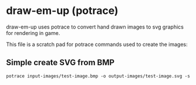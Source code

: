 # draw-em-up (potrace)

draw-em-up uses potrace to convert hand drawn images to svg graphics for rendering in game.

This file is a scratch pad for potrace commands used to create the images:


## Simple create SVG from BMP

    potrace input-images/test-image.bmp -o output-images/test-image.svg -s